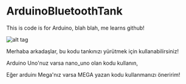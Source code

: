 # ArduinoBluetoothTank


This is code is for Arduino, blah blah, me learns github!

![alt tag](http://www.kaangoksal.com/uploads/3/7/1/5/37152203/8261370_orig.jpg)


Merhaba arkadaşlar, bu kodu tankınızı yürütmek için kullanabilirsiniz! 

Arduino Uno'nuz varsa nano_uno olan kodu kullanın,

Eğer arduinı Mega'nız varsa MEGA yazan kodu kullanmanızı öneririm! 
